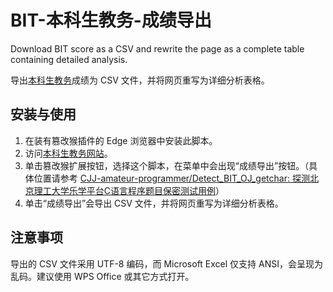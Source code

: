 # BIT-本科生教务-成绩导出

Download BIT score as a CSV and rewrite the page as a complete table containing detailed analysis.

导出[本科生教务](https://jwms.bit.edu.cn/jsxsd/kscj/cjcx_list)成绩为 CSV 文件，并将网页重写为详细分析表格。

## 安装与使用

1. 在装有篡改猴插件的 Edge 浏览器中安装此脚本。
2. 访问[本科生教务网站](https://jwms.bit.edu.cn/jsxsd/kscj/cjcx_list)。
3. 单击篡改猴扩展按钮，选择这个脚本，在菜单中会出现“成绩导出”按钮。（具体位置请参考 [CJJ-amateur-programmer/Detect_BIT_OJ_getchar: 探测北京理工大学乐学平台C语言程序题目保密测试用例](https://github.com/CJJ-amateur-programmer/Detect_BIT_OJ_getchar)）
4. 单击“成绩导出”会导出 CSV 文件，并将网页重写为详细分析表格。

## 注意事项

导出的 CSV 文件采用 UTF-8 编码，而 Microsoft Excel 仅支持 ANSI，会呈现为乱码。建议使用 WPS Office 或其它方式打开。
